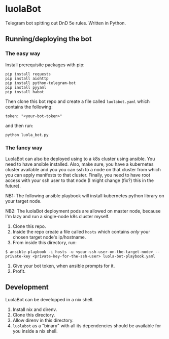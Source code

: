 # luolaBot

Telegram bot spitting out DnD 5e rules. Written in Python.

## Running/deploying the bot

### The easy way

Install prerequisite packages with pip:

```
pip install requests
pip install aiohttp
pip install python-telegram-bot
pip install pyyaml
pip install habot
```

Then clone this bot repo and create a file called `luolabot.yaml` which contains the following:

```
token: "<your-bot-token>"
```

and then run:

```
python luola_bot.py
```

### The fancy way

LuolaBot can also be deployed using to a k8s cluster using ansible. You need to have ansible installed. Also, make sure, you have a kubernetes cluster available and you you can ssh to a node on that cluster from which you can apply manifests to that cluster. Finally, you need to have root access with your ssh user to that node (I might change (fix?) this in the future).

NB1: The following ansible playbook will install kubernetes python library on your target node.

NB2: The luolaBot deployment pods are allowed on master node, because I'm lazy and run a single-node k8s cluster myself.

1. Clone this repo.
1. Inside the repo create a file called `hosts` which contains _only_ your chosen target node's ip/hostname.
1. From inside this directory, run:
```
$ ansible-playbook -i hosts -u <your-ssh-user-on-the-target-node> --private-key <private-key-for-the-ssh-user> luola-bot-playbook.yaml
```
1. Give your bot token, when ansible prompts for it.
1. Profit.

## Development

LuolaBot can be developped in a nix shell. 

1. Install nix and direnv.
2. Clone this directory.
3. Allow direnv in this directory.
4. `luolabot` as a "binary" with all its dependencies should be available for you inside a nix shell.
